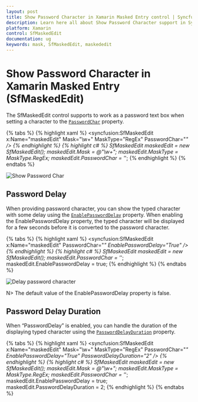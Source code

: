 ```yaml
---
layout: post
title: Show Password Character in Xamarin Masked Entry control | Syncfusion<sup>®</sup>
description: Learn here all about Show Password Character support in Syncfusion<sup>®</sup> Xamarin Masked Entry (SfMaskedEdit) control and more.
platform: Xamarin
control: SfMaskedEdit
documentation: ug 
keywords: mask, SfMaskedEdit, maskededit
---
```


# Show Password Character in Xamarin Masked Entry (SfMaskedEdit)

The SfMaskedEdit control supports to work as a password text box when setting a character to the [`PasswordChar`](https://help.syncfusion.com/cr/xamarin/Syncfusion.XForms.MaskedEdit.SfMaskedEdit.html#Syncfusion_XForms_MaskedEdit_SfMaskedEdit_PasswordChar) property.

{% tabs %}
{% highlight xaml %}
<syncfusion:SfMaskedEdit x:Name="maskedEdit" Mask="\w+" MaskType="RegEx" PasswordChar="*"  />
{% endhighlight %}
{% highlight c# %}
SfMaskedEdit maskedEdit = new SfMaskedEdit();
maskedEdit.Mask = @"\w+";
maskedEdit.MaskType = MaskType.RegEx;
maskedEdit.PasswordChar = '*';
{% endhighlight %}
{% endtabs %}

![Show Password Char](SfMaskedEditImages/PasswordChar.png)

## Password Delay

When providing password character, you can show the typed character with some delay using the [`EnablePasswordDelay`](https://help.syncfusion.com/cr/xamarin/Syncfusion.XForms.MaskedEdit.SfMaskedEdit.html#Syncfusion_XForms_MaskedEdit_SfMaskedEdit_EnablePasswordDelay) property. When enabling the EnablePasswordDelay property, the typed character will be displayed for a few seconds before it is converted to the password character.  

{% tabs %}
{% highlight xaml %}
<syncfusion:SfMaskedEdit x:Name="maskedEdit" PasswordChar="*" EnablePasswordDelay="True" />
{% endhighlight %}
{% highlight c# %}
SfMaskedEdit maskedEdit = new SfMaskedEdit();
maskedEdit.PasswordChar = '*';
maskedEdit.EnablePasswordDelay = true;
{% endhighlight %}
{% endtabs %}

![Delay password character](SfMaskedEditImages/Passworddelayfeature.gif)

N> The default value of the EnablePasswordDelay property is false.

## Password Delay Duration

When “PasswordDelay” is enabled, you can handle the duration of the displaying typed character using the [`PasswordDelayDuration`](https://help.syncfusion.com/cr/xamarin/Syncfusion.XForms.MaskedEdit.SfMaskedEdit.html#Syncfusion_XForms_MaskedEdit_SfMaskedEdit_PasswordDelayDuration) property.   

{% tabs %}
{% highlight xaml %}
<syncfusion:SfMaskedEdit x:Name="maskedEdit" Mask="\w+" MaskType="RegEx" PasswordChar="*" EnablePasswordDelay="True" PasswordDelayDuration="2" />
{% endhighlight %}
{% highlight c# %}
SfMaskedEdit maskedEdit = new SfMaskedEdit();
maskedEdit.Mask = @"\w+";
maskedEdit.MaskType = MaskType.RegEx;
maskedEdit.PasswordChar = '*';
maskedEdit.EnablePasswordDelay = true;
maskedEdit.PasswordDelayDuration = 2;
{% endhighlight %}
{% endtabs %}
